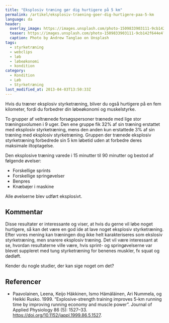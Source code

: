 ```yaml
---
title: "Eksplosiv træning gør dig hurtigere på 5 km"
permalink: /artikel/eksplosiv-traening-goer-dig-hurtigere-paa-5-km
language: da
header:
  overlay_image: https://images.unsplash.com/photo-1509833903111-9cb142f644e4?ixlib=rb-1.2.1&ixid=eyJhcHBfaWQiOjEyMDd9&auto=format&fit=crop&w=2155&q=80
  teaser: https://images.unsplash.com/photo-1509833903111-9cb142f644e4?ixlib=rb-1.2.1&ixid=eyJhcHBfaWQiOjEyMDd9&auto=format&fit=crop&w=400&q=80
  caption: Photo by Andrew Tanglao on Unsplash
tags:
  - styrketræning
  - webclips
  - løb
  - løbeøkonomi
  - kondition
category:
  - Kondition
  - Løb
  - Styrketræning
last_modified_at: 2013-04-03T13:50:33Z
---
```


Hvis du træner eksplosiv styrketræning, bliver du også hurtigere på en fem kilometer, fordi du forbedrer din løbeøkonomi og muskelstyrke.

To grupper af veltrænede forsøgspersoner trænede med lige stor træningsvolumen i 9 uger. Den ene gruppe fik 32% af sin træning erstattet med eksplosiv styrketræning, mens den anden kun erstattede 3% af sin træning med eksplosiv styrketræning. Gruppen der trænede eksplosiv styrketræning forbedrede sin 5 km løbetid uden at forbedre deres maksimale iltoptagelse.

Den eksplosive træning varede i 15 minutter til 90 minutter og bestod af følgende øvelser:

- Forskellige sprints
- Forskellige springøvelser
- Benpres
- Knæbøjer i maskine

Alle øvelserne blev udført eksplosivt.

## Kommentar

Disse resultater er interessante og viser, at hvis du gerne vil løbe noget hurtigere, så kan det være en god ide at lave noget eksplosiv styrketræning. Efter vores mening kan træningen dog ikke helt karakteriseres som ekslosiv styrketræning, men snarere eksplosiv træning. Det vil være interessant at se, hvordan resultaterne ville være, hvis sprint- og springøvelserne var blevet suppleret med tung styrketræning for benenes muskler, fx squat og dødløft.

Kender du nogle studier, der kan sige noget om det?

## Referencer

- Paavolainen, Leena, Keijo Häkkinen, Ismo Hämäläinen, Ari Nummela, og Heikki Rusko. 1999. “Explosive-strength training improves 5-km running time  by improving running economy and muscle power”. Journal of Applied Physiology 86 (5): 1527–33. <https://doi.org/10.1152/jappl.1999.86.5.1527>.

